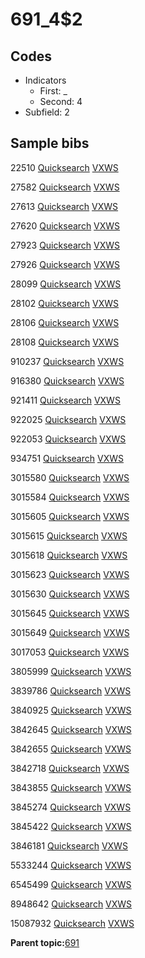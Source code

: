 # 691\_4$2

## Codes

-   Indicators
    -   First: \_
    -   Second: 4
-   Subfield: 2

## Sample bibs

22510 [Quicksearch](https://search.library.yale.edu/catalog/22510) [VXWS](http://prodorbis.library.yale.edu:7014/vxws/GetHoldingsService?bibId=22510)

27582 [Quicksearch](https://search.library.yale.edu/catalog/27582) [VXWS](http://prodorbis.library.yale.edu:7014/vxws/GetHoldingsService?bibId=27582)

27613 [Quicksearch](https://search.library.yale.edu/catalog/27613) [VXWS](http://prodorbis.library.yale.edu:7014/vxws/GetHoldingsService?bibId=27613)

27620 [Quicksearch](https://search.library.yale.edu/catalog/27620) [VXWS](http://prodorbis.library.yale.edu:7014/vxws/GetHoldingsService?bibId=27620)

27923 [Quicksearch](https://search.library.yale.edu/catalog/27923) [VXWS](http://prodorbis.library.yale.edu:7014/vxws/GetHoldingsService?bibId=27923)

27926 [Quicksearch](https://search.library.yale.edu/catalog/27926) [VXWS](http://prodorbis.library.yale.edu:7014/vxws/GetHoldingsService?bibId=27926)

28099 [Quicksearch](https://search.library.yale.edu/catalog/28099) [VXWS](http://prodorbis.library.yale.edu:7014/vxws/GetHoldingsService?bibId=28099)

28102 [Quicksearch](https://search.library.yale.edu/catalog/28102) [VXWS](http://prodorbis.library.yale.edu:7014/vxws/GetHoldingsService?bibId=28102)

28106 [Quicksearch](https://search.library.yale.edu/catalog/28106) [VXWS](http://prodorbis.library.yale.edu:7014/vxws/GetHoldingsService?bibId=28106)

28108 [Quicksearch](https://search.library.yale.edu/catalog/28108) [VXWS](http://prodorbis.library.yale.edu:7014/vxws/GetHoldingsService?bibId=28108)

910237 [Quicksearch](https://search.library.yale.edu/catalog/910237) [VXWS](http://prodorbis.library.yale.edu:7014/vxws/GetHoldingsService?bibId=910237)

916380 [Quicksearch](https://search.library.yale.edu/catalog/916380) [VXWS](http://prodorbis.library.yale.edu:7014/vxws/GetHoldingsService?bibId=916380)

921411 [Quicksearch](https://search.library.yale.edu/catalog/921411) [VXWS](http://prodorbis.library.yale.edu:7014/vxws/GetHoldingsService?bibId=921411)

922025 [Quicksearch](https://search.library.yale.edu/catalog/922025) [VXWS](http://prodorbis.library.yale.edu:7014/vxws/GetHoldingsService?bibId=922025)

922053 [Quicksearch](https://search.library.yale.edu/catalog/922053) [VXWS](http://prodorbis.library.yale.edu:7014/vxws/GetHoldingsService?bibId=922053)

934751 [Quicksearch](https://search.library.yale.edu/catalog/934751) [VXWS](http://prodorbis.library.yale.edu:7014/vxws/GetHoldingsService?bibId=934751)

3015580 [Quicksearch](https://search.library.yale.edu/catalog/3015580) [VXWS](http://prodorbis.library.yale.edu:7014/vxws/GetHoldingsService?bibId=3015580)

3015584 [Quicksearch](https://search.library.yale.edu/catalog/3015584) [VXWS](http://prodorbis.library.yale.edu:7014/vxws/GetHoldingsService?bibId=3015584)

3015605 [Quicksearch](https://search.library.yale.edu/catalog/3015605) [VXWS](http://prodorbis.library.yale.edu:7014/vxws/GetHoldingsService?bibId=3015605)

3015615 [Quicksearch](https://search.library.yale.edu/catalog/3015615) [VXWS](http://prodorbis.library.yale.edu:7014/vxws/GetHoldingsService?bibId=3015615)

3015618 [Quicksearch](https://search.library.yale.edu/catalog/3015618) [VXWS](http://prodorbis.library.yale.edu:7014/vxws/GetHoldingsService?bibId=3015618)

3015623 [Quicksearch](https://search.library.yale.edu/catalog/3015623) [VXWS](http://prodorbis.library.yale.edu:7014/vxws/GetHoldingsService?bibId=3015623)

3015630 [Quicksearch](https://search.library.yale.edu/catalog/3015630) [VXWS](http://prodorbis.library.yale.edu:7014/vxws/GetHoldingsService?bibId=3015630)

3015645 [Quicksearch](https://search.library.yale.edu/catalog/3015645) [VXWS](http://prodorbis.library.yale.edu:7014/vxws/GetHoldingsService?bibId=3015645)

3015649 [Quicksearch](https://search.library.yale.edu/catalog/3015649) [VXWS](http://prodorbis.library.yale.edu:7014/vxws/GetHoldingsService?bibId=3015649)

3017053 [Quicksearch](https://search.library.yale.edu/catalog/3017053) [VXWS](http://prodorbis.library.yale.edu:7014/vxws/GetHoldingsService?bibId=3017053)

3805999 [Quicksearch](https://search.library.yale.edu/catalog/3805999) [VXWS](http://prodorbis.library.yale.edu:7014/vxws/GetHoldingsService?bibId=3805999)

3839786 [Quicksearch](https://search.library.yale.edu/catalog/3839786) [VXWS](http://prodorbis.library.yale.edu:7014/vxws/GetHoldingsService?bibId=3839786)

3840925 [Quicksearch](https://search.library.yale.edu/catalog/3840925) [VXWS](http://prodorbis.library.yale.edu:7014/vxws/GetHoldingsService?bibId=3840925)

3842645 [Quicksearch](https://search.library.yale.edu/catalog/3842645) [VXWS](http://prodorbis.library.yale.edu:7014/vxws/GetHoldingsService?bibId=3842645)

3842655 [Quicksearch](https://search.library.yale.edu/catalog/3842655) [VXWS](http://prodorbis.library.yale.edu:7014/vxws/GetHoldingsService?bibId=3842655)

3842718 [Quicksearch](https://search.library.yale.edu/catalog/3842718) [VXWS](http://prodorbis.library.yale.edu:7014/vxws/GetHoldingsService?bibId=3842718)

3843855 [Quicksearch](https://search.library.yale.edu/catalog/3843855) [VXWS](http://prodorbis.library.yale.edu:7014/vxws/GetHoldingsService?bibId=3843855)

3845274 [Quicksearch](https://search.library.yale.edu/catalog/3845274) [VXWS](http://prodorbis.library.yale.edu:7014/vxws/GetHoldingsService?bibId=3845274)

3845422 [Quicksearch](https://search.library.yale.edu/catalog/3845422) [VXWS](http://prodorbis.library.yale.edu:7014/vxws/GetHoldingsService?bibId=3845422)

3846181 [Quicksearch](https://search.library.yale.edu/catalog/3846181) [VXWS](http://prodorbis.library.yale.edu:7014/vxws/GetHoldingsService?bibId=3846181)

5533244 [Quicksearch](https://search.library.yale.edu/catalog/5533244) [VXWS](http://prodorbis.library.yale.edu:7014/vxws/GetHoldingsService?bibId=5533244)

6545499 [Quicksearch](https://search.library.yale.edu/catalog/6545499) [VXWS](http://prodorbis.library.yale.edu:7014/vxws/GetHoldingsService?bibId=6545499)

8948642 [Quicksearch](https://search.library.yale.edu/catalog/8948642) [VXWS](http://prodorbis.library.yale.edu:7014/vxws/GetHoldingsService?bibId=8948642)

15087932 [Quicksearch](https://search.library.yale.edu/catalog/15087932) [VXWS](http://prodorbis.library.yale.edu:7014/vxws/GetHoldingsService?bibId=15087932)

**Parent topic:**[691](../../tags/691/691.md)

